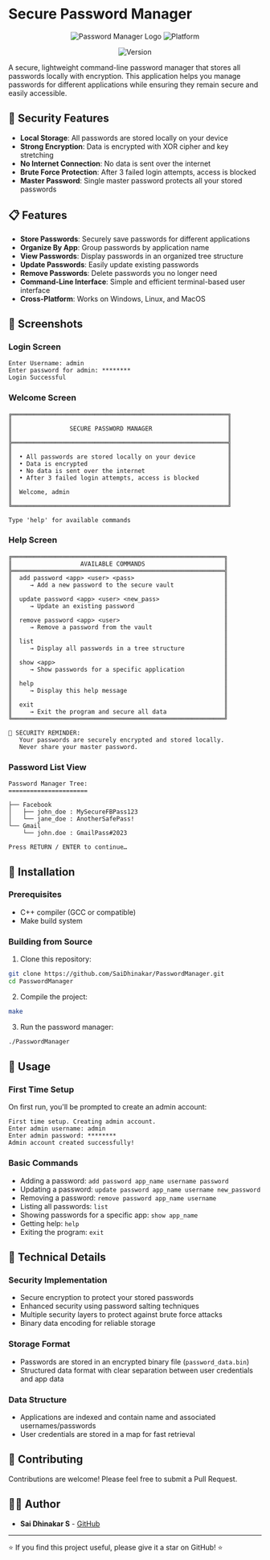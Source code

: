 # Secure Password Manager

<div align="center">

![Password Manager Logo](https://img.shields.io/badge/Security-Password%20Manager-blue)        ![Platform](https://img.shields.io/badge/platform-Linux%20%7C%20Windows%20%7C%20MacOS-lightgrey)

![Version](https://img.shields.io/badge/version-1.0.0-orange)

</div>

A secure, lightweight command-line password manager that stores all passwords locally with encryption. This application helps you manage passwords for different applications while ensuring they remain secure and easily accessible.

## 🔐 Security Features

- **Local Storage**: All passwords are stored locally on your device
- **Strong Encryption**: Data is encrypted with XOR cipher and key stretching
- **No Internet Connection**: No data is sent over the internet
- **Brute Force Protection**: After 3 failed login attempts, access is blocked
- **Master Password**: Single master password protects all your stored passwords

## 📋 Features

- **Store Passwords**: Securely save passwords for different applications
- **Organize By App**: Group passwords by application name
- **View Passwords**: Display passwords in an organized tree structure
- **Update Passwords**: Easily update existing passwords
- **Remove Passwords**: Delete passwords you no longer need
- **Command-Line Interface**: Simple and efficient terminal-based user interface
- **Cross-Platform**: Works on Windows, Linux, and MacOS

## 📸 Screenshots

### Login Screen

```
Enter Username: admin
Enter password for admin: ********
Login Successful
```

### Welcome Screen

```
╔════════════════════════════════════════════════════════════╗
║                                                            ║
║                SECURE PASSWORD MANAGER                     ║
║                                                            ║
╠════════════════════════════════════════════════════════════╣
║                                                            ║
║  • All passwords are stored locally on your device         ║
║  • Data is encrypted                                       ║
║  • No data is sent over the internet                       ║
║  • After 3 failed login attempts, access is blocked        ║
║                                                            ║
║  Welcome, admin                                            ║
║                                                            ║
╚════════════════════════════════════════════════════════════╝

Type 'help' for available commands
```

### Help Screen

```
╔═══════════════════════════════════════════════════════════╗
║                   AVAILABLE COMMANDS                      ║
╠═══════════════════════════════════════════════════════════╣
║  add password <app> <user> <pass>                         ║
║     → Add a new password to the secure vault              ║
║                                                           ║
║  update password <app> <user> <new_pass>                  ║
║     → Update an existing password                         ║
║                                                           ║
║  remove password <app> <user>                             ║
║     → Remove a password from the vault                    ║
║                                                           ║
║  list                                                     ║
║     → Display all passwords in a tree structure           ║
║                                                           ║
║  show <app>                                               ║
║     → Show passwords for a specific application           ║
║                                                           ║
║  help                                                     ║
║     → Display this help message                           ║
║                                                           ║
║  exit                                                     ║
║     → Exit the program and secure all data                ║
╚═══════════════════════════════════════════════════════════╝

🔐 SECURITY REMINDER:
   Your passwords are securely encrypted and stored locally.
   Never share your master password.
```

### Password List View

```
Password Manager Tree:
======================

├── Facebook
│   ├── john_doe : MySecureFBPass123
│   └── jane_doe : AnotherSafePass!
└── Gmail
    └── john.doe : GmailPass#2023

Press RETURN / ENTER to continue…
```

## 🚀 Installation

### Prerequisites

- C++ compiler (GCC or compatible)
- Make build system

### Building from Source

1. Clone this repository:

```bash
git clone https://github.com/SaiDhinakar/PasswordManager.git
cd PasswordManager
```

2. Compile the project:

```bash
make
```

3. Run the password manager:

```bash
./PasswordManager
```

## 📖 Usage

### First Time Setup

On first run, you'll be prompted to create an admin account:

```
First time setup. Creating admin account.
Enter admin username: admin
Enter admin password: ********
Admin account created successfully!
```

### Basic Commands

- Adding a password: `add password app_name username password`
- Updating a password: `update password app_name username new_password`
- Removing a password: `remove password app_name username`
- Listing all passwords: `list`
- Showing passwords for a specific app: `show app_name`
- Getting help: `help`
- Exiting the program: `exit`

## 🔧 Technical Details

### Security Implementation

- Secure encryption to protect your stored passwords
- Enhanced security using password salting techniques
- Multiple security layers to protect against brute force attacks
- Binary data encoding for reliable storage

### Storage Format

- Passwords are stored in an encrypted binary file (`password_data.bin`)
- Structured data format with clear separation between user credentials and app data

### Data Structure

- Applications are indexed and contain name and associated usernames/passwords
- User credentials are stored in a map for fast retrieval

## 🤝 Contributing

Contributions are welcome! Please feel free to submit a Pull Request.

## 👨‍💻 Author

- **Sai Dhinakar S** - [GitHub](https://github.com/SaiDhinakar)

---

⭐ If you find this project useful, please give it a star on GitHub! ⭐
